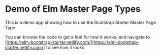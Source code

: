 # Demo of Elm Master Page Types

This is a demo app showing how to use the Bootstrap Starter Master Page Type.

You can browse the code to get a feel for how it works, and navigate to [https://elm-bootstrap-starter.netlify.com/](https://elm-bootstrap-starter.netlify.com/) to see how it looks.